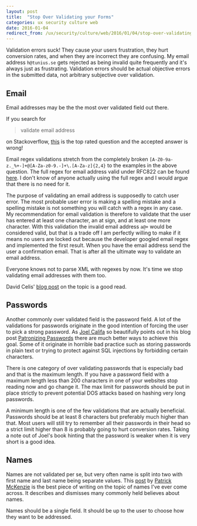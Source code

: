 ```yaml
---
layout: post
title:  "Stop Over Validating your Forms"
categories: ux security culture web
date: 2016-01-04
redirect_from: /ux/security/culture/web/2016/01/04/stop-over-validating-your-forms.html
---
```


Validation errors suck! They cause your users frustration, they hurt conversion rates, and when they are incorrect they are confusing. My email address `h@tunius.se` gets rejected as being invalid quite frequently and it's always just as frustrating. Validation errors should be actual objective errors in the submitted data, not arbitrary subjective over validation.

## Email

Email addresses may be the the most over validated field out there.

If you search for

> validate email address

on Stackoverflow, [this](https://stackoverflow.com/questions/46155/validate-email-address-in-javascript) is the top rated question and the accepted answer is wrong!

Email regex validations stretch from the completely broken `[A-Z0-9a-z._%+-]+@[A-Za-z0-9.-]+\.[A-Za-z]{2,4}` to the examples in the above question. The full regex for email address valid under RFC822 can be found [here](http://www.ex-parrot.com/pdw/Mail-RFC822-Address.html). I don't know of anyone actually using the full regex and I would argue that there is no need for it.

The purpose of validating an email address is supposedly to catch user error. The most probable user error is making a spelling mistake and a spelling mistake is not something you will catch with a regex in any case. My recommendation for email validation is therefore to validate that the user has entered at least one character, an at sign, and at least one more character. With this validation the invalid email address `a@+` would be considered valid, but that is a trade off I am perfectly willing to make if it means no users are locked out because the developer googled email regex and implemented the first result. When you have the email address send the user a  confirmation email. That is after all the ultimate way to validate an email address.

Everyone knows not to parse XML with regexes by now. It's time we stop validating email addresses with them too.

David Celis' [blog post](http://davidcel.is/posts/stop-validating-email-addresses-with-regex/) on the topic is a good read.

## Passwords

Another commonly over validated field is the password field. A lot of the validations for passwords originate in the good intention of forcing the user to pick a strong password. As [Joel Califa](http://twitter.com/notdetails) so beautifully points out in his blog post [Patronizing Passwords](http://joelcalifa.com/blog/patronizing-passwords/) there are much better ways to achieve this goal. Some of it originate in horrible bad practice such as storing passwords in plain text or trying to protect against SQL injections by forbidding certain characters.

There is one category of over validating passwords that is especially bad and that is the maximum length. If you have a password field with a maximum length less than 200 characters in one of your websites stop reading now and go change it. The max limit for passwords should be put in place strictly to prevent potential DOS attacks based on hashing very long passwords.

A minimum length is one of the few validations that are actually beneficial. Passwords should be at least 8 characters but preferably much higher than that. Most users will still try to remember all their passwords in their head so a strict limit higher than 8 is probably going to hurt conversion rates. Taking a note out of Joel's book hinting that the password is weaker when it is very short is a good idea.

## Names

Names are not validated per se, but very often name is split into two with first name and last name being separate values. This [post](http://www.kalzumeus.com/2010/06/17/falsehoods-programmers-believe-about-names/) by [Patrick McKenzie](http://www.kalzumeus.com/about/) is the best piece of writing on the topic of names I've ever come across. It describes and dismisses many commonly held believes about names.

Names should be a single field. It should be up to the user to choose how they want to be addressed.

